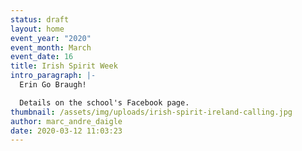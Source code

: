 ```yaml
---
status: draft
layout: home
event_year: "2020"
event_month: March
event_date: 16
title: Irish Spirit Week
intro_paragraph: |-
  Erin Go Braugh!

  Details on the school's Facebook page.
thumbnail: /assets/img/uploads/irish-spirit-ireland-calling.jpg
author: marc_andre_daigle
date: 2020-03-12 11:03:23
---
```

